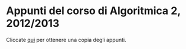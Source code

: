 # Appunti del corso di Algoritmica 2, 2012/2013 #

Cliccate [qui](https://github.com/jacquerie/ALG2/blob/master/problemi.pdf) per
ottenere una copia degli appunti.
